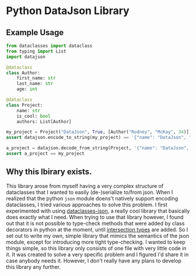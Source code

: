 # Python DataJson Library

## Example Usage

```PYTHON
from dataclasses import dataclass
from typing import List
import datajson

@dataclass
class Author:
    first_name: str
    last_name: str
    age: int

@dataclass
class Project:
    name: str
    is_cool: bool
    authors: List[Author]

my_project = Project("DataJson", True, [Author("Rodney", "McKay", 34)])
assert datajson.encode_to_string(my_project) == '{"name": "DataJson", "authors": [{"first_name": "Rodney", "last_name": "McKay"}]}'

a_project = datajson.decode_from_string(Project, '{"name": "DataJson", "authors": [{"first_name": "Rodney", "last_name": "McKay"}]}')
assert a_project == my_project
```

## Why this lbirary exists.

This library arose from myself having a very complex structure of dataclasses that I wanted to easily (de-)serialize to/from json. When I realized that the python `json` module doens't natively support encoding dataclasses, I tried various approaches to solve this problem. I first experimented with using [dataclasses-json](https://github.com/lidatong/dataclasses-json), a really cool library that basically does exactly what I need. When trying to use that library however, I found out that it is not possible to type-check methods that were added by class decorators in python at the moment, until [intersection types](https://github.com/python/typing/issues/213) are added. So I set out to write my own, simple library that mimics the semantics of the json module, except for introducing more tight type-checking. I wanted to keep things simple, so this library only consists of one file with very little code in it. It was created to solve a very specific problem and I figured I'd share it in case anybody needs it. However, I don't really have any plans to develop this library any further.
